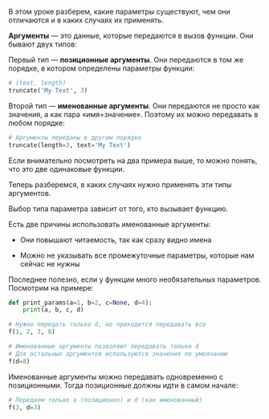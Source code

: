 
В этом уроке разберем, какие параметры существуют, чем они отличаются и в каких случаях их применять.

**Аргументы** — это данные, которые передаются в вызов функции. Они бывают двух типов:

Первый тип — **позиционные аргументы**. Они передаются в том же порядке, в котором определены параметры функции:

```python
# (text, length)
truncate('My Text', 3)
```

Второй тип — **именованные аргументы**. Они передаются не просто как значения, а как пара «имя=значение». Поэтому их можно передавать в любом порядке:

```python
# Аргументы переданы в другом порядке
truncate(length=3, text='My Text')
```

Если внимательно посмотреть на два примера выше, то можно понять, что это две одинаковые функции.

Теперь разберемся, в каких случаях нужно применять эти типы аргументов.

Выбор типа параметра зависит от того, кто вызывает функцию.

Есть две причины использовать именованные аргументы:

* Они повышают читаемость, так как сразу видно имена

* Можно не указывать все промежуточные параметры, которые нам сейчас не нужны

Последнее полезно, если у функции много необязательных параметров. Посмотрим на примере:

```python
def print_params(a=1, b=2, c=None, d=4):
    print(a, b, c, d)

# Нужно передать только d, но приходится передавать все
f(1, 2, 3, 8)

# Именованные аргументы позволяют передавать только d
# Для остальных аргументов используются значения по умолчанию
f(d=8)
```

Именованные аргументы можно передавать одновременно с позиционными. Тогда позиционные должны идти в самом начале:

```python
# Передаем только a (позиционно) и d (как именованный)
f(3, d=3)
```
